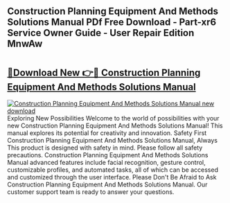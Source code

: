 ## Construction Planning Equipment And Methods Solutions Manual PDf Free Download - Part-xr6 Service Owner Guide - User Repair Edition MnwAw

# <h2><a href="http://bc79516.oget.top/?id=Construction+Planning+Equipment+And+Methods+Solutions+Manual">🔗Download New 👉🔴 Construction Planning Equipment And Methods Solutions Manual</a></h2>

[![Construction Planning Equipment And Methods Solutions Manual new download](https://i.imgur.com/5g1atiW.png)](http://bc79516.oget.top/?id=Construction+Planning+Equipment+And+Methods+Solutions+Manual)
Exploring New Possibilities Welcome to the world of possibilities with your new Construction Planning Equipment And Methods Solutions Manual! This manual explores its potential for creativity and innovation. Safety First Construction Planning Equipment And Methods Solutions Manual, Always This product is designed with safety in mind. Please follow all safety precautions. Construction Planning Equipment And Methods Solutions Manual advanced features include facial recognition, gesture control, customizable profiles, and automated tasks, all of which can be accessed and customized through the user interface. Please Don't Be Afraid to Ask Construction Planning Equipment And Methods Solutions Manual. Our customer support team is ready to answer your questions.
